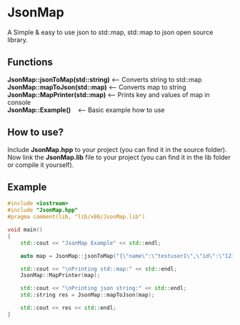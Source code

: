 # JsonMap
A Simple &amp; easy to use json to std::map, std::map to json open source library.

## Functions
<strong>JsonMap::jsonToMap(std::string)</strong>	<-- Converts string to std::map</br>
<strong>JsonMap::mapToJson(std::map)</strong>		<-- Converts map to string</br>
<strong>JsonMap::MapPrinter(std::map)</strong>      	<-- Prints key and values of map in console</br>
<strong>JsonMap::Example()</strong>&nbsp;&nbsp;&nbsp;&nbsp;<-- Basic example how to use</br>

## How to use?
Include <strong>JsonMap.hpp</strong> to your project (you can find it in the source folder).</br> Now link the <strong>JsonMap.lib</strong> file to your project (you can find it in the lib folder or compile it yourself).</br>

## Example
```cpp
#include <iostream>
#include "JsonMap.hpp"
#pragma comment(lib, "lib/x86/JsonMap.lib")

void main()
{
	std::cout << "JsonMap Example" << std::endl;

	auto map = JsonMap::jsonToMap("{\"name\":\"testuser1\",\"id\":\"12345\", \"level\":\"64\",\"rank\":\"1\"}");

	std::cout << "\nPrinting std::map:" << std::endl;
	JsonMap::MapPrinter(map);

	std::cout << "\nPrinting json string:" << std::endl;
	std::string res = JsonMap::mapToJson(map);

	std::cout << res << std::endl;
}
```
